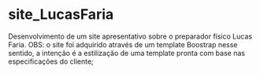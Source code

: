 # site_LucasFaria
Desenvolvimento de um site apresentativo sobre o preparador físico Lucas Faria.
OBS: o site foi adquirido através de um template Boostrap nesse sentido, a intenção é a estilização de uma template pronta com base nas especificações do cliente;
